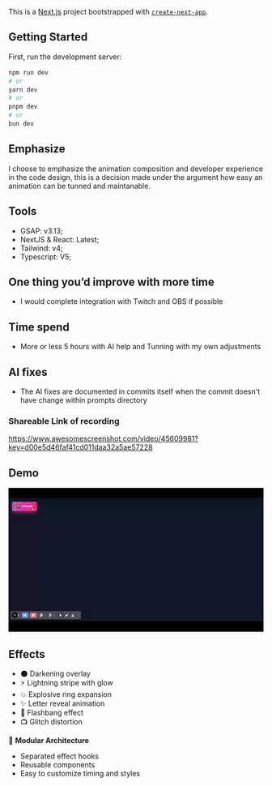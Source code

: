 This is a [Next.js](https://nextjs.org) project bootstrapped with [`create-next-app`](https://nextjs.org/docs/app/api-reference/cli/create-next-app).

## Getting Started

First, run the development server:

```bash
npm run dev
# or
yarn dev
# or
pnpm dev
# or
bun dev
```

## Emphasize
I choose to emphasize the animation composition and developer experience in the code design, this is a decision made under the argument how easy an animation can be tunned and maintanable.

## **Tools**
- GSAP: v3.13;
- NextJS & React: Latest;
- Tailwind: v4;
- Typescript: V5;

## **One thing you’d improve with more time**
- I would complete integration with Twitch and OBS if possible

## **Time spend**
- More or less 5 hours with AI help and Tunning with my own adjustments

## **AI fixes**
- The AI fixes are documented in commits itself when the commit doesn't have change within prompts directory

### Shareable Link of recording
https://www.awesomescreenshot.com/video/45609981?key=d00e5d46faf41cd011daa32a5ae57228


## Demo

![Victory Effect Demo](./public/effect-record.gif)

## Effects

- 🌑 Darkening overlay
- ⚡ Lightning stripe with glow
- 💥 Explosive ring expansion
- ✨ Letter reveal animation
- 📸 Flashbang effect
- 📺 Glitch distortion

🎨 **Modular Architecture**
- Separated effect hooks
- Reusable components
- Easy to customize timing and styles

